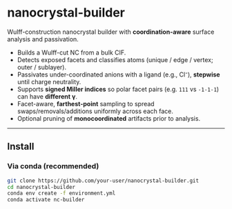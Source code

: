 # nanocrystal-builder

Wulff-construction nanocrystal builder with **coordination-aware** surface analysis and passivation.

- Builds a Wulff-cut NC from a bulk CIF.
- Detects exposed facets and classifies atoms (unique / edge / vertex; outer / sublayer).
- Passivates under-coordinated anions with a ligand (e.g., Cl⁻), **stepwise** until charge neutrality.
- Supports **signed Miller indices** so polar facet pairs (e.g. `111` vs `-1-1-1`) can have **different γ**.
- Facet-aware, **farthest-point** sampling to spread swaps/removals/additions uniformly across each face.
- Optional pruning of **monocoordinated** artifacts prior to analysis.

---

## Install

### Via conda (recommended)
```bash
git clone https://github.com/your-user/nanocrystal-builder.git
cd nanocrystal-builder
conda env create -f environment.yml
conda activate nc-builder

